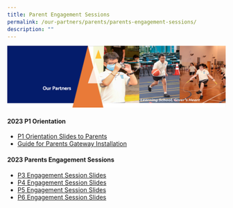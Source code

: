 ```yaml
---
title: Parent Engagement Sessions
permalink: /our-partners/parents/parents-engagement-sessions/
description: ""
---
```

<img src="/images/OurPartners.png">
<h4><strong>2023 P1 Orientation</strong></h4>
<ul>
<li><a href="/files/2023%20P1%20Orientation%20Sharing%20for%20Parents_%20School%20Website.pdf" target="_blank" rel="noopener">P1 Orientation Slides to Parents</a></li>
<li><a href="/files/Parents%20Gateway%20Instrutional%20Guide%20(Installation).pdf" target="_blank" rel="noopener">Guide for Parents Gateway Installation</a></li>
</ul>
<h4><strong>2023 Parents Engagement Sessions</strong></h4>
<ul>
<li><a href="/files/2023%20P3%20Parents%20Engagement%20Sharing_14th%20Jan%202023.pdf" target="_blank" rel="noopener">P3 Engagement Session Slides</a></li>
<li><a href="/files/2023%20P4%20Parents%20Engagement%20Sharing%20_14th%20Jan%202023.pdf" target="_blank" rel="noopener">P4 Engagement Session Slides</a></li>
<li><a href="/files/2023%20P5%20Parents%20Engagement%20Sharing_14th%20Jan%202023.pdf" target="_blank" rel="noopener">P5 Engagement Session Slides</a></li>
<li><a href="/files/2023%20P6%20Parents%20Engagement%20Sharing_14th%20Jan%202023.pdf" target="_blank" rel="noopener">P6 Engagement Session Slides</a></li>
</ul>